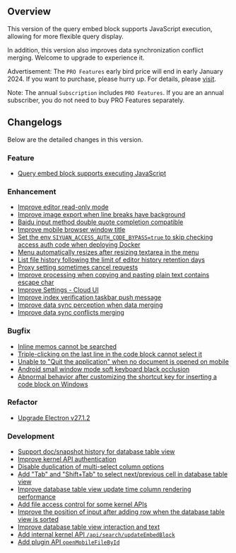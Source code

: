## Overview

This version of the query embed block supports JavaScript execution, allowing for more flexible query display. 

In addition, this version also improves data synchronization conflict merging. Welcome to upgrade to experience it.

Advertisement: The `PRO Features` early bird price will end in early January 2024. If you want to purchase, please hurry up. For details, please [visit](https://b3log.org/siyuan/en/pricing.html).

Note: The annual `Subscription` includes `PRO Features`. If you are an annual subscriber, you do not need to buy PRO Features separately.

## Changelogs

Below are the detailed changes in this version.

### Feature

* [Query embed block supports executing JavaScript](https://github.com/siyuan-note/siyuan/issues/9648)

### Enhancement

* [Improve editor read-only mode](https://github.com/siyuan-note/siyuan/issues/9598)
* [Improve image export when line breaks have background](https://github.com/siyuan-note/siyuan/issues/9685)
* [Baidu input method double quote completion compatible](https://github.com/siyuan-note/siyuan/issues/9686)
* [Improve mobile browser window title](https://github.com/siyuan-note/siyuan/issues/9695)
* [Set the env `SIYUAN_ACCESS_AUTH_CODE_BYPASS=true` to skip checking access auth code when deploying Docker](https://github.com/siyuan-note/siyuan/issues/9709)
* [Menu automatically resizes after resizing textarea in the menu](https://github.com/siyuan-note/siyuan/issues/9715)
* [List file history following the limit of editor history retention days](https://github.com/siyuan-note/siyuan/issues/9723)
* [Proxy setting sometimes cancel requests](https://github.com/siyuan-note/siyuan/issues/9725)
* [Improve processing when copying and pasting plain text contains escape char](https://github.com/siyuan-note/siyuan/issues/9727)
* [Improve Settings - Cloud UI](https://github.com/siyuan-note/siyuan/issues/9730)
* [Improve index verification taskbar push message](https://github.com/siyuan-note/siyuan/issues/9739)
* [Improve data sync perception when data merging](https://github.com/siyuan-note/siyuan/issues/9740)
* [Improve data sync conflicts merging](https://github.com/siyuan-note/siyuan/issues/9741)

### Bugfix

* [Inline memos cannot be searched](https://github.com/siyuan-note/siyuan/issues/9710)
* [Triple-clicking on the last line in the code block cannot select it](https://github.com/siyuan-note/siyuan/issues/9714)
* [Unable to "Quit the application" when no document is opened on mobile](https://github.com/siyuan-note/siyuan/issues/9717)
* [Android small window mode soft keyboard black occlusion](https://github.com/siyuan-note/siyuan/issues/9726)
* [Abnormal behavior after customizing the shortcut key for inserting a code block on Windows](https://github.com/siyuan-note/siyuan/issues/9735)

### Refactor

* [Upgrade Electron v27.1.2](https://github.com/siyuan-note/siyuan/issues/9705)

### Development

* [Support doc/snapshot history for database table view](https://github.com/siyuan-note/siyuan/issues/9567)
* [Improve kernel API authentication](https://github.com/siyuan-note/siyuan/pull/9702)
* [Disable duplication of multi-select column options](https://github.com/siyuan-note/siyuan/issues/9716)
* [Add "Tab" and "Shift+Tab" to select next/previous cell in database table view](https://github.com/siyuan-note/siyuan/issues/9718)
* [Improve database table view update time column rendering performance](https://github.com/siyuan-note/siyuan/issues/9719)
* [Add file access control for some kernel APIs](https://github.com/siyuan-note/siyuan/pull/9722)
* [Improve the position of input after adding row when the database table view is sorted](https://github.com/siyuan-note/siyuan/issues/9724)
* [Improve database table view interaction and text](https://github.com/siyuan-note/siyuan/issues/9728)
* [Add internal kernel API `/api/search/updateEmbedBlock`](https://github.com/siyuan-note/siyuan/issues/9736)
* [Add plugin API `openMobileFileById`](https://github.com/siyuan-note/siyuan/issues/9738)
